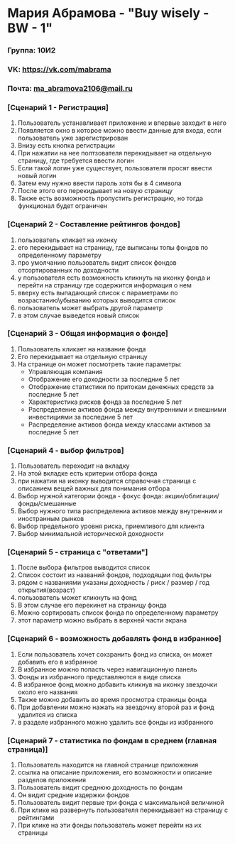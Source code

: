 # Мария Абрамова - "Buy wisely - BW - 1"
### Группа: 10И2
### VK: https://vk.com/mabrama
### Почта: ma_abramova2106@mail.ru


### [Сценарий 1 - Регистрация]
1. Пользователь устанавливает приложение и впервые заходит в него
2. Появляется окно в которое можно ввести данные для входа, если пользователь уже зарегистрирован
3. Внизу есть кнопка регистрации
4. При нажатии на нее полтзователя перекидывает на отдельную страницу, где требуется ввести логин
5. Если такой логин уже существует, пользователя просят ввести новый логин
6. Затем ему нужно ввести пароль хотя бы в 4 символа
7. После этого его перекидывает на новую страницу
8. Также есть возможность пропустить регистрацию, но тогда функционал будет ограничен

### [Сценарий 2 - Составление рейтингов фондов]
1. пользователь кликает на иконку 
2. его перекидывает на страницу, где выписаны топы фондов по определенному параметру
3. про умолчанию пользователь видит список фондов отсортированных по доходности
4. у пользователя есть возможность кликнуть на иконку фонда и перейти на страницу где содержится информация о нем
5. вверху есть выпадающий список с параметрами по возрастанию\убыванию которых выводится список 
6. пользователь может выбрать другой параметр
7. в этом случае выведется новый список


### [Сценарий 3 - Общая информация о фонде]
1. Пользователь кликает на название фонда
2. Его перекидывает на отдельную страницу
3. На странице он может посмотреть такие параметры:
	* Управляющая компания
	* Отображение его доходности за последние 5 лет
	* Отображение статистики по притокам денежных средств за последние 5 лет
	* Характеристика рисков фонда за последние 5 лет
	* Распределение активов фонда между внутренними и внешними инвестициями за последние 5 лет
	* Распределение активов фонда между классами активов за последние 5 лет
  
 ### [Сценарий 4 - выбор фильтров]
1. Пользователь переходит на вкладку
2. На этой вкладке есть критерии отбора фонда
3. при нажатии на иконку выводится справочная страница с описанием вещей важных для понимания отбора
4. Выбор нужной категории фонда - фокус фонда: акции/облигации/фонды/смешанные
5. Выбор нужного типа распределениа активов между внутренним и иностранным рынков
6. Выбор предельного уровня риска, приемливого для клиента
7. Выбор минимальной исторической доходности
  
  
### [Сценарий 5 - страница с "ответами"]
1. После выбора фильтров выводится список
2. Список состоит из названий фондов, подходящии под фильтры
3. рядом с названиями указаны доходность / риск / размер / год открытия(возраст)
4. пользователь может кликнуть на фонд
5. В этом случае его перекинет на страницу фонда
6. Можно сортировать список фонда по определенному параметру
7. этот параметр можно выбрать в верхней части экрана
  
### [Сценарий 6 - возможность добавлять фонд в избранное]
1. Если пользователь хочет сохзранить фонд из списка, он может добавить его в избранное
2. В избранное можно попасть через навигационную панель
3. Фонды из избранного представляются в виде списка
4. В избранное фонд можно добавить кликнув на иконку звездочки около его названия
5. Также можно добавить во время просмотра страницы фонда
6. При добавлении можно нажать на звездочку второй раз и фонд удалится из списка
7. в разделе избранного можно удалить все фонды из избранного

  
### [Сценарий 7 - статистика по фондам в среднем (главная страница)]
1. Пользователь находится на главной странице приложения
2. ссылка на описание приложения, его возможности и описание разделов приложения
3. Пользователь видит среднюю доходность по фондам
4. Он видит средние издержки фондов
5. Пользователь видит первые три фонда с максимальной величиной
6. При клике на развернуть пользователя перекидывает на страницу с рейтингами
7. При клике на эти фонды пользователь может перейти на их страницы
